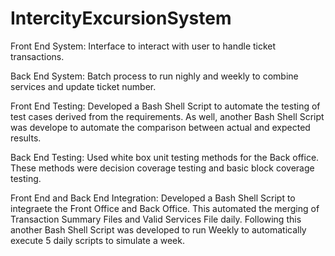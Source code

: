 # IntercityExcursionSystem

Front End System: 
Interface to interact with user to handle ticket transactions.

Back End System: 
Batch process to run nighly and weekly to combine services and update ticket number. 

Front End Testing: 
Developed a Bash Shell Script to automate the testing of test cases derived from the requirements. As well, another Bash Shell Script was develope to automate the comparison between actual and expected results.

Back End Testing:
Used white box unit testing methods for the Back office. These methods were decision coverage testing and basic block coverage testing.

Front End and Back End Integration:
Developed a Bash Shell Script to integraete the Front Office and Back Office. This automated the merging of Transaction Summary Files and Valid Services File daily. Following this another Bash Shell Script was developed to run Weekly to automatically execute 5 daily scripts to simulate a week. 
